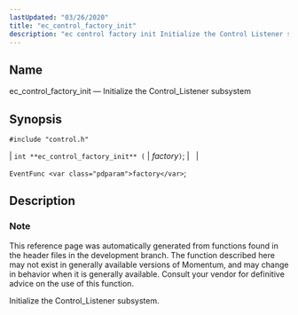 ```yaml
---
lastUpdated: "03/26/2020"
title: "ec_control_factory_init"
description: "ec control factory init Initialize the Control Listener subsystem int ec control factory init factory Event Func factory This reference page was automatically generated from functions found in the header files in the development branch The function described here may not exist in generally available versions of Momentum and may..."
---
```


<a name="apis.ec_control_factory_init"></a> 
## Name

ec_control_factory_init — Initialize the Control_Listener subsystem

## Synopsis

`#include "control.h"`

| `int **ec_control_factory_init** (` | <var class="pdparam">factory</var>`)`; |   |

`EventFunc <var class="pdparam">factory</var>`;<a name="idp49194704"></a> 
## Description

### Note

This reference page was automatically generated from functions found in the header files in the development branch. The function described here may not exist in generally available versions of Momentum, and may change in behavior when it is generally available. Consult your vendor for definitive advice on the use of this function.

Initialize the Control_Listener subsystem.
